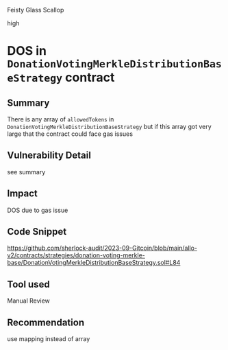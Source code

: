 Feisty Glass Scallop

high

# DOS in `DonationVotingMerkleDistributionBaseStrategy` contract
## Summary
There is any array of `allowedTokens` in `DonationVotingMerkleDistributionBaseStrategy` but if this array got very large that the contract could face gas issues

## Vulnerability Detail
see summary

## Impact
DOS due to gas issue

## Code Snippet
https://github.com/sherlock-audit/2023-09-Gitcoin/blob/main/allo-v2/contracts/strategies/donation-voting-merkle-base/DonationVotingMerkleDistributionBaseStrategy.sol#L84

## Tool used

Manual Review

## Recommendation
use mapping instead of array
